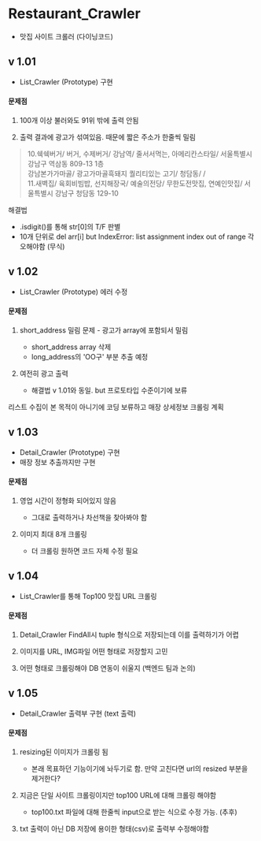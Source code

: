 # Restaurant_Crawler
- 맛집 사이트 크롤러 (다이닝코드)

## v 1.01
- List_Crawler (Prototype) 구현

#### 문제점
1. 100개 이상 불러와도 91위 밖에 출력 안됨

2. 출력 결과에 광고가 섞여있음. 때문에 짧은 주소가 한줄씩 밀림

>10.쉑쉑버거/ 버거, 수제버거/ 강남역/ 줄서서먹는, 아메리칸스타일/ 서울특별시 강남구 역삼동 809-13 1층  
>강남본가가마골/ 광고가마골흑돼지 퀄리티있는 고기/ 청담동/ /  
>11.새벽집/ 육회비빔밥, 선지해장국/ 예술의전당/ 무한도전맛집, 연예인맛집/ 서울특별시 강남구 청담동 129-10

해결법
- .isdigit()를 통해 str[0]의 T/F 판별
- 10개 단위로 del arr[i] but IndexError: list assignment index out of range 각오해야함 (무식)

## v 1.02
- List_Crawler (Prototype) 에러 수정

#### 문제점
1. short_address 밀림 문제 - 광고가 array에 포함되서 밀림
    - short_address array 삭제
    - long_address의 'OO구' 부분 추출 예정

2. 여전히 광고 출력
    - 해결법 v 1.01와 동일. but 프로토타입 수준이기에 보류

리스트 수집이 본 목적이 아니기에 코딩 보류하고 매장 상세정보 크롤링 계획

## v 1.03
- Detail_Crawler (Prototype) 구현
- 매장 정보 추출까지만 구현

#### 문제점
1. 영업 시간이 정형화 되어있지 않음
    - 그대로 출력하거나 차선책을 찾아봐야 함

2. 이미지 최대 8개 크롤링
    - 더 크롤링 원하면 코드 자체 수정 필요

## v 1.04
- List_Crawler를 통해 Top100 맛집 URL 크롤링

#### 문제점
1. Detail_Crawler FindAll시 tuple 형식으로 저장되는데 이를 출력하기가 어렵

2. 이미지를 URL, IMG파일 어떤 형태로 저장할지 고민

3. 어떤 형태로 크롤링해야 DB 연동이 쉬울지 (백엔드 팀과 논의)

## v 1.05
- Detail_Crawler 출력부 구현 (text 출력)

#### 문제점
1. resizing된 이미지가 크롤링 됨  
    - 본래 목표하던 기능이기에 놔두기로 함. 만약 고친다면 url의 resized 부분을 제거한다?

2. 지금은 단일 사이트 크롤링이지만 top100 URL에 대해 크롤링 해야함
    - top100.txt 파일에 대해 한줄씩 input으로 받는 식으로 수정 가능. (추후)

3. txt 출력이 아닌 DB 저장에 용이한 형태(csv)로 출력부 수정해야함
    